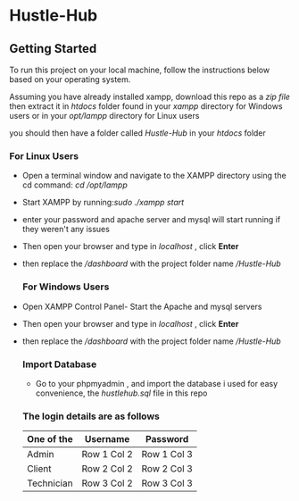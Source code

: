 # Hustle-Hub
## Getting Started
To run this project on your local machine, follow the instructions below based on your operating system.

Assuming you have already installed xampp, download this repo as a _zip file_ then extract it in _htdocs_ folder found in your _xampp_ directory for Windows users or in your _opt/lampp_ directory for Linux users

you should then have a folder called _*Hustle-Hub*_ in your _htdocs_ folder

### For Linux Users
- Open a terminal window and navigate to the XAMPP directory using the cd command: _cd /opt/lampp_
- Start XAMPP by running:_sudo ./xampp start_
- enter your password and apache server and mysql will start running if they weren't any issues
- Then open your browser and type in _localhost_ , click **Enter**
- then replace the */dashboard* with the project folder name */Hustle-Hub*

  ### For Windows Users
- Open XAMPP Control Panel- Start the Apache and mysql servers
- Then open your browser and type in _localhost_ , click **Enter**
- then replace the */dashboard* with the project folder name */Hustle-Hub*

  ### Import Database
  - Go to your phpmyadmin , and import the database i used for easy convenience, the _hustlehub.sql_ file in this repo

  ### The login details are as follows
  | One of the | Username | Password |
  |------------|----------|----------|
  | Admin | Row 1 Col 2| Row 1 Col 3|
  | Client | Row 2 Col 2| Row 2 Col 3|
  | Technician | Row 3 Col 2| Row 3 Col 3|

  

